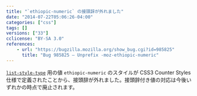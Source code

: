 ```yaml
---
title: "`ethiopic-numeric` の接頭辞が外れました"
date: "2014-07-22T05:06:26-04:00"
categories: ["css"]
tags: []
versions: ["33"]
cclicense: "BY-SA 3.0"
references:
    - url: "https://bugzilla.mozilla.org/show_bug.cgi?id=985825"
      title: "Bug 985825 – Unprefix -moz-ethiopic-numeric"
---
```

[`list-style-type`](https://developer.mozilla.org/docs/Web/CSS/list-style-type) 用の値 `ethiopic-numeric` のスタイルが CSS3 Counter Styles 仕様で定義されたことから、接頭辞が外れました。接頭辞付き値の対応は今後いずれかの時点で廃止されます。
